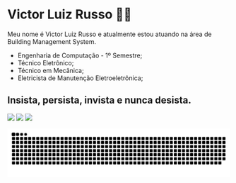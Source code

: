# Victor Luiz Russo 👨‍💻 
Meu nome é Victor Luiz Russo e atualmente estou atuando na área de Building Management System.

- Engenharia de Computação - 1º Semestre;
- Técnico Eletrônico;
- Técnico em Mecânica;
- Eletricista de Manutenção Eletroeletrônica;
 ## Insista, persista, invista e nunca desista.
<div> 
  <a href="https://instagram.com/russo07_" target="_blank"><img src="https://img.shields.io/badge/-Instagram-%23E4405F?style=for-the-badge&logo=instagram&logoColor=white" target="_blank"></a>
  <a href = "mailto:victorluizrusso@outlook.com"><img src="https://img.shields.io/badge/-Gmail-%23333?style=for-the-badge&logo=gmail&logoColor=white" target="_blank"></a>
  <a href="https://www.linkedin.com/in/victorrusso7/" target="_blank"><img src="https://img.shields.io/badge/-LinkedIn-%230077B5?style=for-the-badge&logo=linkedin&logoColor=white" target="_blank"></a> 
 
  ![Snake animation](https://github.com/hugoogata/hugoogata/blob/output/github-contribution-grid-snake.svg)

</div>

